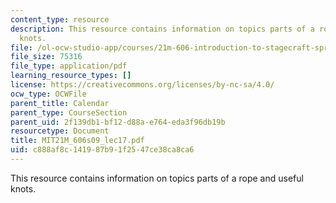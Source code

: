 ```yaml
---
content_type: resource
description: This resource contains information on topics parts of a rope and useful
  knots.
file: /ol-ocw-studio-app/courses/21m-606-introduction-to-stagecraft-spring-2009/c888af8c141987b91f2547ce38ca8ca6_MIT21M_606s09_lec17.pdf
file_size: 75316
file_type: application/pdf
learning_resource_types: []
license: https://creativecommons.org/licenses/by-nc-sa/4.0/
ocw_type: OCWFile
parent_title: Calendar
parent_type: CourseSection
parent_uid: 2f139db1-bf12-d88a-e764-eda3f96db19b
resourcetype: Document
title: MIT21M_606s09_lec17.pdf
uid: c888af8c-1419-87b9-1f25-47ce38ca8ca6
---
```

This resource contains information on topics parts of a rope and useful knots.
